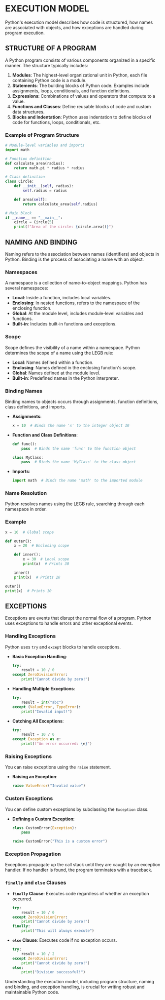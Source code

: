 # EXECUTION MODEL

Python's execution model describes how code is structured, how names are associated with objects, and how exceptions are handled during program execution.

## STRUCTURE OF A PROGRAM

A Python program consists of various components organized in a specific manner. The structure typically includes:

1. **Modules**: The highest-level organizational unit in Python, each file containing Python code is a module.
2. **Statements**: The building blocks of Python code. Examples include assignments, loops, conditionals, and function definitions.
3. **Expressions**: Combinations of values and operators that compute to a value.
4. **Functions and Classes**: Define reusable blocks of code and custom data structures.
5. **Blocks and Indentation**: Python uses indentation to define blocks of code for functions, loops, conditionals, etc.

### Example of Program Structure

```python
# Module-level variables and imports
import math

# Function definition
def calculate_area(radius):
    return math.pi * radius * radius

# Class definition
class Circle:
    def __init__(self, radius):
        self.radius = radius

    def area(self):
        return calculate_area(self.radius)

# Main block
if __name__ == "__main__":
    circle = Circle(5)
    print(f"Area of the circle: {circle.area()}")
```

## NAMING AND BINDING

Naming refers to the association between names (identifiers) and objects in Python. Binding is the process of associating a name with an object.

### Namespaces

A namespace is a collection of name-to-object mappings. Python has several namespaces:

- **Local**: Inside a function, includes local variables.
- **Enclosing**: In nested functions, refers to the namespace of the enclosing function.
- **Global**: At the module level, includes module-level variables and functions.
- **Built-in**: Includes built-in functions and exceptions.

### Scope

Scope defines the visibility of a name within a namespace. Python determines the scope of a name using the LEGB rule:

- **Local**: Names defined within a function.
- **Enclosing**: Names defined in the enclosing function's scope.
- **Global**: Names defined at the module level.
- **Built-in**: Predefined names in the Python interpreter.

### Binding Names

Binding names to objects occurs through assignments, function definitions, class definitions, and imports.

- **Assignments**:
    ```python
    x = 10  # Binds the name 'x' to the integer object 10
    ```

- **Function and Class Definitions**:
    ```python
    def func():
        pass  # Binds the name 'func' to the function object

    class MyClass:
        pass  # Binds the name 'MyClass' to the class object
    ```

- **Imports**:
    ```python
    import math  # Binds the name 'math' to the imported module
    ```

### Name Resolution

Python resolves names using the LEGB rule, searching through each namespace in order.

### Example

```python
x = 10  # Global scope

def outer():
    x = 20  # Enclosing scope

    def inner():
        x = 30  # Local scope
        print(x)  # Prints 30

    inner()
    print(x)  # Prints 20

outer()
print(x)  # Prints 10
```

## EXCEPTIONS

Exceptions are events that disrupt the normal flow of a program. Python uses exceptions to handle errors and other exceptional events.

### Handling Exceptions

Python uses `try` and `except` blocks to handle exceptions.

- **Basic Exception Handling**:
    ```python
    try:
        result = 10 / 0
    except ZeroDivisionError:
        print("Cannot divide by zero!")
    ```

- **Handling Multiple Exceptions**:
    ```python
    try:
        result = int("abc")
    except (ValueError, TypeError):
        print("Invalid input!")
    ```

- **Catching All Exceptions**:
    ```python
    try:
        result = 10 / 0
    except Exception as e:
        print(f"An error occurred: {e}")
    ```

### Raising Exceptions

You can raise exceptions using the `raise` statement.

- **Raising an Exception**:
    ```python
    raise ValueError("Invalid value")
    ```

### Custom Exceptions

You can define custom exceptions by subclassing the `Exception` class.

- **Defining a Custom Exception**:
    ```python
    class CustomError(Exception):
        pass

    raise CustomError("This is a custom error")
    ```

### Exception Propagation

Exceptions propagate up the call stack until they are caught by an exception handler. If no handler is found, the program terminates with a traceback.

### `finally` and `else` Clauses

- **`finally` Clause**: Executes code regardless of whether an exception occurred.
    ```python
    try:
        result = 10 / 0
    except ZeroDivisionError:
        print("Cannot divide by zero!")
    finally:
        print("This will always execute")
    ```

- **`else` Clause**: Executes code if no exception occurs.
    ```python
    try:
        result = 10 / 2
    except ZeroDivisionError:
        print("Cannot divide by zero!")
    else:
        print("Division successful!")
    ```

Understanding the execution model, including program structure, naming and binding, and exception handling, is crucial for writing robust and maintainable Python code.
